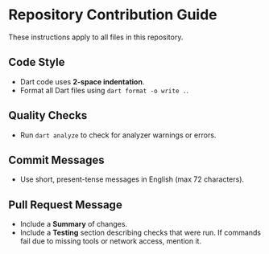 # Repository Contribution Guide

These instructions apply to all files in this repository.

## Code Style
- Dart code uses **2-space indentation**.
- Format all Dart files using `dart format -o write .`.

## Quality Checks
- Run `dart analyze` to check for analyzer warnings or errors.

## Commit Messages
- Use short, present-tense messages in English (max 72 characters).

## Pull Request Message
- Include a **Summary** of changes.
- Include a **Testing** section describing checks that were run. If commands fail due to missing tools or network access, mention it.

